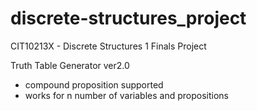 # discrete-structures_project
CIT10213X - Discrete Structures 1 Finals Project

Truth Table Generator ver2.0
- compound proposition supported
- works for n number of variables and propositions
